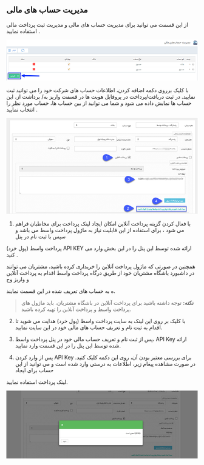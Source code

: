 ﻿## مدیریت حساب های مالی 

از این قسمت می توانید برای مدیریت حساب های مالی و مدیریت ثبت پرداخت مالی استفاده نمایید .

![](FinantialAccountingManagement1.png)

با کلیک برروی دکمه اضافه کردن، اطلاعات حساب های شرکت خود را می توانید ثبت نمایید. در ثبت دریافت/پرداخت در پروفایل هویت ها در قسمت واریز به/ برداشت از، این حساب ها نمایش داده می شود و شما می توانید از بین حساب ها، حساب مورد نظر را انتخاب نمایید .


![](FinantialAccountingManagement2.png)

1. با فعال کردن گزینه پرداخت آنلاین امکان ایجاد لینک پرداخت برای مخاطبان فراهم می شود ، برای استفاده از این قابلیت نیاز به ماژول پرداخت واسط می باشد و سپس با ثبت نام در پنل

پرداخت واسط (پول خرد)  API KEY  ارائه شده توسط این پنل را در این  بخش وارد می کنید .

 همچنین در صورتی که ماژول پرداخت آنلاین را خریداری کرده باشید، مشتریان می توانند در داشبورد باشگاه مشتریان خود از طریق درگاه پرداخت واسط اقدام به پرداخت آنلاین و واریز وج

ه به حساب های تعریف شده در این قسمت نمایند.

> **نکته:** توجه داشته باشید برای پرداخت آنلاین در باشگاه مشتریان، باید ماژول های پرداخت واسط و پرداخت آنلاین را تهیه کرده باشید.


2. با کلیک بر روی این لینک به سایت پرداخت واسط (پول خرد) هدایت می شوید تا اقدام به ثبت نام و تعریف حساب های مالی خود در این سایت نمایید.

3. پس از ثبت نام و تعریف حساب مالی خود در پنل پرداخت واسط، API Key ارائه شده توسط این پنل را در این قسمت وارد نمایید.

4. پس از وارد کردن API Key برای بررسی معتبر بودن آن، روی این دکمه کلیک کنید. در صورت مشاهده پیغام زیر، اطلاعات به درستی وارد شده است و می توانید از این حساب برای ایجاد

 لینک پرداخت استفاده نمایید.
 
 
 ![](FinantialAccountingManagement3.png)
 
 
 
